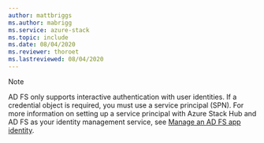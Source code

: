 ```yaml
---
author: mattbriggs
ms.author: mabrigg
ms.service: azure-stack
ms.topic: include
ms.date: 08/04/2020
ms.reviewer: thoroet
ms.lastreviewed: 08/04/2020
---
```


> [!Note]  
> AD FS only supports interactive authentication with user identities. If a credential object is required, you must use a service principal (SPN). For more information on setting up a service principal with Azure Stack Hub and AD FS as your identity management service, see [Manage an AD FS app identity](../operator/azure-stack-create-service-principals.md#manage-an-ad-fs-app-identity).